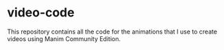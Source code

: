 # video-code
This repository contains all the code for the animations that I use to create videos using Manim Community Edition.
